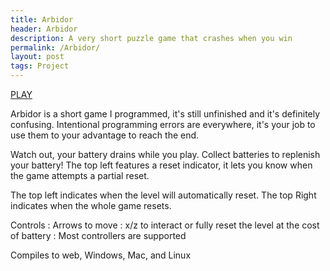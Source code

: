 ```yaml
---
title: Arbidor
header: Arbidor
description: A very short puzzle game that crashes when you win
permalink: /Arbidor/
layout: post
tags: Project
---
```


[PLAY](/arbidor/arbidor.html)

Arbidor is a short game I programmed, it's still unfinished and it's definitely confusing. Intentional programming errors are everywhere, it's your job to use them to your advantage to reach the end.

Watch out, your battery drains while you play. Collect batteries to replenish your battery! The top left features a reset indicator, it lets you know when the game attempts a partial reset.

The top left indicates when the level will automatically reset.
The top Right indicates when the whole game resets.

Controls
: Arrows to move 
: x/z to interact or fully reset the level at the cost of battery
: Most controllers are supported

Compiles to web, Windows, Mac, and Linux